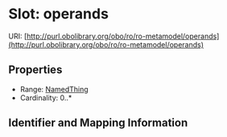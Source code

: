 # Slot: operands

URI: [http://purl.obolibrary.org/obo/ro/ro-metamodel/operands](http://purl.obolibrary.org/obo/ro/ro-metamodel/operands)



<!-- no inheritance hierarchy -->


## Properties

 * Range: [NamedThing](NamedThing.md)
 * Cardinality: 0..*



## Identifier and Mapping Information







